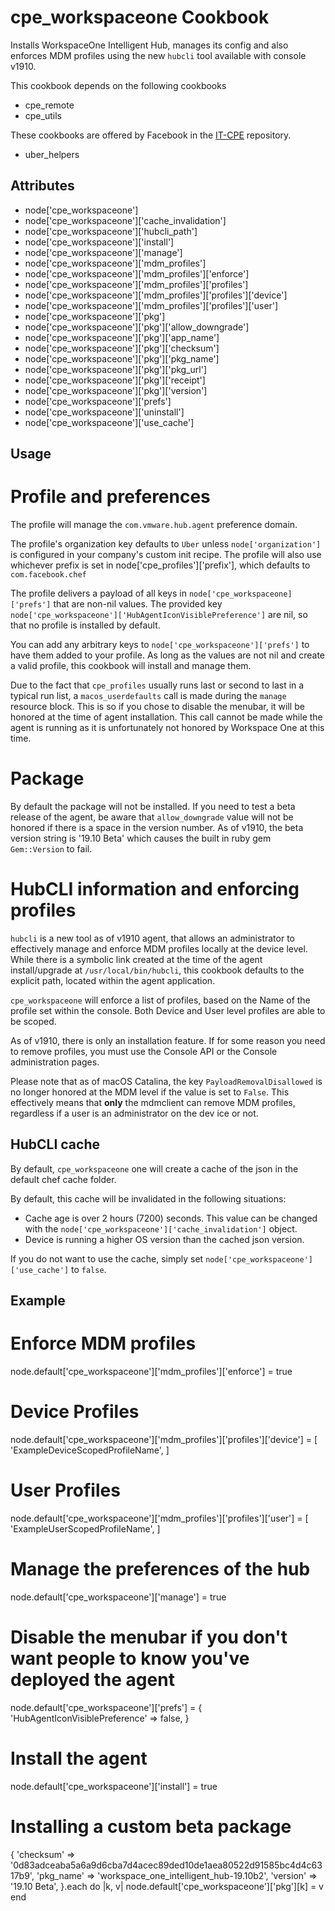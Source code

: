 cpe_workspaceone Cookbook
========================
Installs WorkspaceOne Intelligent Hub, manages its config and also enforces MDM profiles using the new `hubcli` tool available with console v1910.

This cookbook depends on the following cookbooks

* cpe_remote
* cpe_utils

These cookbooks are offered by Facebook in the [IT-CPE](https://github.com/facebook/IT-CPE) repository.

* uber_helpers

Attributes
----------
* node['cpe_workspaceone']
* node['cpe_workspaceone']['cache_invalidation']
* node['cpe_workspaceone']['hubcli_path']
* node['cpe_workspaceone']['install']
* node['cpe_workspaceone']['manage']
* node['cpe_workspaceone']['mdm_profiles']
* node['cpe_workspaceone']['mdm_profiles']['enforce']
* node['cpe_workspaceone']['mdm_profiles']['profiles']
* node['cpe_workspaceone']['mdm_profiles']['profiles']['device']
* node['cpe_workspaceone']['mdm_profiles']['profiles']['user']
* node['cpe_workspaceone']['pkg']
* node['cpe_workspaceone']['pkg']['allow_downgrade']
* node['cpe_workspaceone']['pkg']['app_name']
* node['cpe_workspaceone']['pkg']['checksum']
* node['cpe_workspaceone']['pkg']['pkg_name']
* node['cpe_workspaceone']['pkg']['pkg_url']
* node['cpe_workspaceone']['pkg']['receipt']
* node['cpe_workspaceone']['pkg']['version']
* node['cpe_workspaceone']['prefs']
* node['cpe_workspaceone']['uninstall']
* node['cpe_workspaceone']['use_cache']

Usage
-----

# Profile and preferences
The profile will manage the `com.vmware.hub.agent` preference domain.

The profile's organization key defaults to `Uber` unless `node['organization']` is
configured in your company's custom init recipe. The profile will also use
whichever prefix is set in node['cpe_profiles']['prefix'], which defaults to `com.facebook.chef`

The profile delivers a payload of all keys in `node['cpe_workspaceone]['prefs']` that are non-nil values.  The provided key `node['cpe_workspaceone']['HubAgentIconVisiblePreference']` are nil, so that no profile is installed by default.

You can add any arbitrary keys to `node['cpe_workspaceone']['prefs']` to have them added to your profile.  As long as the values are not nil and create a valid profile, this cookbook will install and manage them.

Due to the fact that `cpe_profiles` usually runs last or second to last in a typical run list, a `macos_userdefaults` call is made during the `manage` resource block. This is so if you chose to disable the menubar, it will be honored at the time of agent installation. This call cannot be made while the agent is running as it is unfortunately not honored by Workspace One at this time.

# Package
By default the package will not be installed. If you need to test a beta release of the agent, be aware that `allow_downgrade` value will not be honored if there is a space in the version number. As of v1910, the beta version string is '19.10 Beta' which causes the built in ruby gem `Gem::Version` to fail.

# HubCLI information and enforcing profiles
`hubcli` is a new tool as of v1910 agent, that allows an administrator to effectively manage and enforce MDM profiles locally at the device level. While there is a symbolic link created at the time of the agent install/upgrade at `/usr/local/bin/hubcli`, this cookbook defaults to the explicit path, located within the agent application.

`cpe_workspaceone` will enforce a list of profiles, based on the Name of the profile set within the console. Both Device and User level profiles are able to be scoped.

As of v1910, there is only an installation feature. If for some reason you need to remove profiles, you must use the Console API or the Console administration pages.

Please note that as of macOS Catalina, the key `PayloadRemovalDisallowed` is no longer honored at the MDM level if the value is set to `False`. This effectively means that **only** the mdmclient can remove MDM profiles, regardless if a user is an administrator on the dev ice or not.

## HubCLI cache
By default, `cpe_workspaceone` one will create a cache of the json in the default chef cache folder.

By default, this cache will be invalidated in the following situations:
- Cache age is over 2 hours (7200) seconds. This value can be changed with the `node['cpe_workspaceone']['cache_invalidation']` object.
- Device is running a higher OS version than the cached json version.

If you do not want to use the cache, simply set `node['cpe_workspaceone']['use_cache']` to `false`.

Example
-----
# Enforce MDM profiles
node.default['cpe_workspaceone']['mdm_profiles']['enforce'] = true
# Device Profiles
node.default['cpe_workspaceone']['mdm_profiles']['profiles']['device'] = [
  'ExampleDeviceScopedProfileName',
]
# User Profiles
node.default['cpe_workspaceone']['mdm_profiles']['profiles']['user'] = [
  'ExampleUserScopedProfileName',
]

# Manage the preferences of the hub
node.default['cpe_workspaceone']['manage'] = true
# Disable the menubar if you don't want people to know you've deployed the agent
node.default['cpe_workspaceone']['prefs'] = {
  'HubAgentIconVisiblePreference' => false,
}

# Install the agent
node.default['cpe_workspaceone']['install'] = true
# Installing a custom beta package
{
  'checksum' => '0d83adceaba5a6a9d6cba7d4acec89ded10de1aea80522d91585bc4d4c6317b9',
  'pkg_name' => 'workspace_one_intelligent_hub-19.10b2',
  'version' => '19.10 Beta',
}.each do |k, v|
  node.default['cpe_workspaceone']['pkg'][k] = v
end
